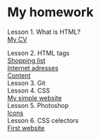 <h1> My homework</h1>

Lesson 1. What is HTML? <br />
 <a href="https://irynailliukhina.github.io/homework1/cven.html" target="_blank">My CV</a>
 
Lesson 2. HTML tags <br/>
<a href="https://irynailliukhina.github.io/homework2/shopping_list.html" target="_blank">
Shopping list</a> <br />
<a href="https://irynailliukhina.github.io/homework2/internet_adresses.html" target="_blank">
            Internet adresses</a> <br />
<a href="https://irynailliukhina.github.io/homework2/content.html" target="_blank">
            Content</a><br/>
Lesson 3. Git <br/>
Lesson 4. CSS <br/>
   <a href="https://irynailliukhina.github.io/hw4/index.html" target="_blank">
            My simple website</a><br/>
Lesson 5. Photoshop </br>
   <a href= "https://irynailliukhina.github.io/hw5/index.html">Icons</a> </br>
Lesson 6. CSS celectors<br />
 <a href= "https://irynailliukhina.github.io/hw6/index.html">First website</a> </br>

   
            
 

